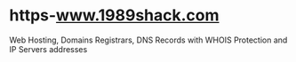 # https-www.1989shack.com
Web Hosting, Domains Registrars, DNS Records with WHOIS Protection and IP Servers addresses
